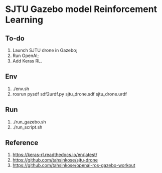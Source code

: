# SJTU Gazebo model Reinforcement Learning 

## To-do
1. Launch SJTU drone in Gazebo;
2. Run OpenAI;
3. Add Keras RL.

## Env
1. ./env.sh
2. rosrun pysdf sdf2urdf.py sjtu_drone.sdf sjtu_drone.urdf

## Run
1. ./run_gazebo.sh
2. ./run_script.sh

## Reference
1. https://keras-rl.readthedocs.io/en/latest/
2. https://github.com/tahsinkose/sjtu-drone
3. https://github.com/tahsinkose/openai-ros-gazebo-workout